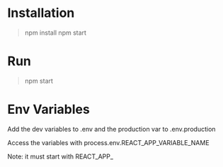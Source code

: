 # Installation
> npm install 
> npm start

# Run
> npm start

# Env Variables
Add the dev variables to .env and the production var to .env.production

Access the variables with process.env.REACT_APP_VARIABLE_NAME

Note: it must start with REACT_APP_